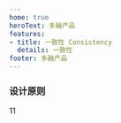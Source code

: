 ```yaml
---
home: true
heroText: 多融产品
features:
- title: 一致性 Consistency
  details: 一致性
footer: 多融产品
---
```


### 设计原则
<div>
11
</div>